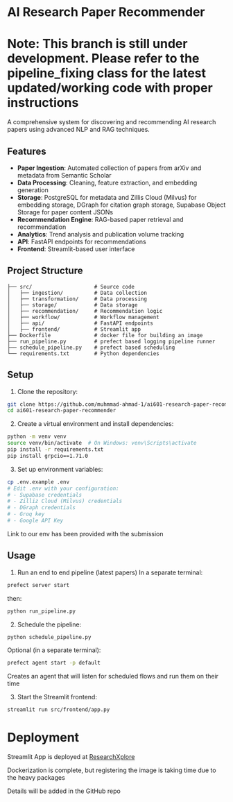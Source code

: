 # AI Research Paper Recommender

# Note: This branch is still under development. Please refer to the pipeline_fixing class for the latest updated/working code with proper instructions

A comprehensive system for discovering and recommending AI research papers using advanced NLP and RAG techniques.

## Features

- **Paper Ingestion**: Automated collection of papers from arXiv and metadata from Semantic Scholar
- **Data Processing**: Cleaning, feature extraction, and embedding generation
- **Storage**: PostgreSQL for metadata and Zillis Cloud (Milvus) for embedding storage, DGraph for citation graph storage, Supabase Object Storage for paper content JSONs
- **Recommendation Engine**: RAG-based paper retrieval and recommendation
- **Analytics**: Trend analysis and publication volume tracking
- **API**: FastAPI endpoints for recommendations
- **Frontend**: Streamlit-based user interface

## Project Structure

```
├── src/                    # Source code
│   ├── ingestion/          # Data collection
│   ├── transformation/     # Data processing
│   ├── storage/            # Data storage
│   ├── recommendation/     # Recommendation logic
│   ├── workflow/           # Workflow management
│   ├── api/                # FastAPI endpoints
│   ├── frontend/           # Streamlit app
├── Dockerfile              # docker file for building an image
├── run_pipeline.py         # prefect based logging pipeline runner
├── schedule_pipeline.py    # prefect based scheduling
└── requirements.txt        # Python dependencies

```

## Setup

1. Clone the repository:
```bash
git clone https://github.com/muhmmad-ahmad-1/ai601-research-paper-recommender.git
cd ai601-research-paper-recommender
```

2. Create a virtual environment and install dependencies:
```bash
python -m venv venv
source venv/bin/activate  # On Windows: venv\Scripts\activate
pip install -r requirements.txt
pip install grpcio==1.71.0
```

3. Set up environment variables:
```bash
cp .env.example .env
# Edit .env with your configuration:
# - Supabase credentials
# - Zilliz Cloud (Milvus) credentials
# - DGraph credentials
# - Groq key
# - Google API Key
```
Link to our env has been provided with the submission

## Usage
1. Run an end to end pipeline (latest papers)
In a separate terminal:
```bash
prefect server start
```
then:

```bash
python run_pipeline.py
```

2. Schedule the pipeline:
```bash
python schedule_pipeline.py
```

Optional (in a separate terminal): 
```bash
prefect agent start -p default
```
Creates an agent that will listen for scheduled flows and run them on their time 

3. Start the Streamlit frontend:
```bash
streamlit run src/frontend/app.py
```

# Deployment
Streamlit App is deployed at [ResearchXplore](https://huggingface.co/spaces/ehmadsaeed/ResearchXplore)

Dockerization is complete, but registering the image is taking time due to the heavy packages

Details will be added in the GitHub repo
